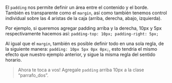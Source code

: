 El `padding` nos permite definir un área entre el contenido y el borde. También es transparente como el `margin`, así como también tenemos control individual sobre las 4 aristas de la caja (arriba, derecha, abajo, izquierda).

Por ejemplo, si queremos agregar padding arriba y la derecha, 10px y 5px respectivamente hacemos así: `padding-top: 10px; padding-right: 5px;`

Al igual que el `margin`, también es posible definir todo en una sola regla, de la siguiente manera:
`padding: 10px 5px 0px 0px;`,
esto tendria el mismo efecto que nuestro ejemplo anterior, y sigue la misma regla del sentido horario.

> Ahora te toca a vos! Agregale `padding` arriba 10px a la clase “parrafo_dos”.
